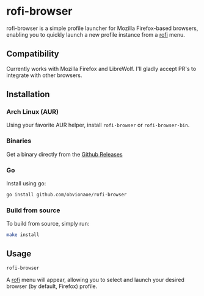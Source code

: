 # rofi-browser

rofi-browser is a simple profile launcher for Mozilla Firefox-based browsers,
enabling you to quickly launch a new profile instance from a [rofi](https://github.com/davatorium/rofi) menu.

## Compatibility

Currently works with Mozilla Firefox and LibreWolf. I'll gladly accept PR's to integrate with other browsers.

## Installation

### Arch Linux (AUR)

Using your favorite AUR helper, install `rofi-browser` or `rofi-browser-bin`.

### Binaries

Get a binary directly from the [Github Releases](https://github.com/obvionaoe/rofi-browser/releases)

### Go

Install using go:

```bash
go install github.com/obvionaoe/rofi-browser
```

### Build from source

To build from source, simply run:

```bash
make install
```

## Usage

```bash
rofi-browser
```
A [rofi](https://github.com/davatorium/rofi) menu will appear, allowing you to select and launch your desired browser
(by default, Firefox) profile.
